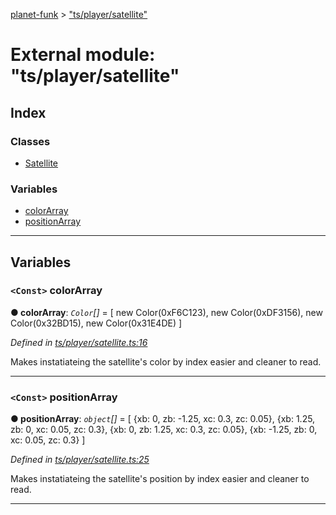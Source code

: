 [planet-funk](../README.md) > ["ts/player/satellite"](../modules/_ts_player_satellite_.md)

# External module: "ts/player/satellite"

## Index

### Classes

* [Satellite](../classes/_ts_player_satellite_.satellite.md)

### Variables

* [colorArray](_ts_player_satellite_.md#colorarray)
* [positionArray](_ts_player_satellite_.md#positionarray)

---

## Variables

<a id="colorarray"></a>

### `<Const>` colorArray

**● colorArray**: *`Color`[]* =  [
    new Color(0xF6C123),
    new Color(0xDF3156),
    new Color(0x32BD15),
    new Color(0x31E4DE)
]

*Defined in [ts/player/satellite.ts:16](https://github.com/WilliamRADFunk/planet-funk/blob/0842c14/src/ts/player/satellite.ts#L16)*

Makes instatiateing the satellite's color by index easier and cleaner to read.

___
<a id="positionarray"></a>

### `<Const>` positionArray

**● positionArray**: *`object`[]* =  [
    {xb: 0, zb: -1.25, xc: 0.3, zc: 0.05},
    {xb: 1.25, zb: 0, xc: 0.05, zc: 0.3},
    {xb: 0, zb: 1.25, xc: 0.3, zc: 0.05},
    {xb: -1.25, zb: 0, xc: 0.05, zc: 0.3}
]

*Defined in [ts/player/satellite.ts:25](https://github.com/WilliamRADFunk/planet-funk/blob/0842c14/src/ts/player/satellite.ts#L25)*

Makes instatiateing the satellite's position by index easier and cleaner to read.

___

